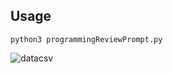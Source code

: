 ## Usage
```
python3 programmingReviewPrompt.py

```

![datacsv](https://user-images.githubusercontent.com/23548321/191827083-c0078248-edf8-4d1a-a07c-cd7fea243299.png)
